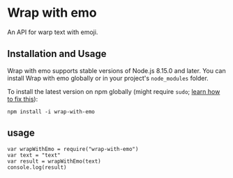 # Wrap with emo

An API for warp text with emoji.

Installation and Usage
----------------------

Wrap with emo supports stable versions of Node.js 8.15.0 and later. You can install
Wrap with emo globally or in your project's `node_modules` folder.

To install the latest version on npm globally (might require `sudo`;
[learn how to fix this](https://docs.npmjs.com/resolving-eacces-permissions-errors-when-installing-packages-globally)):

    npm install -i wrap-with-emo


## usage
    var wrapWithEmo = require("wrap-with-emo")
    var text = "text"
    var result = wrapWithEmo(text)
    console.log(result)
